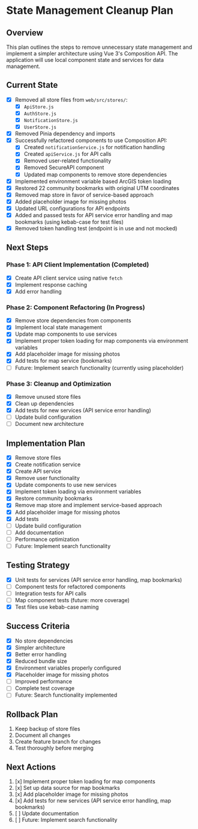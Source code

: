 # State Management Cleanup Plan

## Overview

This plan outlines the steps to remove unnecessary state management and implement a simpler architecture using Vue 3's Composition API. The application will use local component state and services for data management.

## Current State

- [x] Removed all store files from `web/src/stores/`:
  - [x] `ApiStore.js`
  - [x] `AuthStore.js`
  - [x] `NotificationStore.js`
  - [x] `UserStore.js`
- [x] Removed Pinia dependency and imports
- [x] Successfully refactored components to use Composition API:
  - [x] Created `notificationService.js` for notification handling
  - [x] Created `apiService.js` for API calls
  - [x] Removed user-related functionality
  - [x] Removed SecureAPI component
  - [x] Updated map components to remove store dependencies
- [x] Implemented environment variable based ArcGIS token loading
- [x] Restored 22 community bookmarks with original UTM coordinates
- [x] Removed map store in favor of service-based approach
- [x] Added placeholder image for missing photos
- [x] Updated URL configurations for API endpoints
- [x] Added and passed tests for API service error handling and map bookmarks (using kebab-case for test files)
- [x] Removed token handling test (endpoint is in use and not mocked)

## Next Steps

### Phase 1: API Client Implementation (Completed)

- [x] Create API client service using native `fetch`
- [x] Implement response caching
- [x] Add error handling

### Phase 2: Component Refactoring (In Progress)

- [x] Remove store dependencies from components
- [x] Implement local state management
- [x] Update map components to use services
- [x] Implement proper token loading for map components via environment variables
- [x] Add placeholder image for missing photos
- [x] Add tests for map service (bookmarks)
- [ ] Future: Implement search functionality (currently using placeholder)

### Phase 3: Cleanup and Optimization

- [x] Remove unused store files
- [x] Clean up dependencies
- [x] Add tests for new services (API service error handling)
- [ ] Update build configuration
- [ ] Document new architecture

## Implementation Plan

- [x] Remove store files
- [x] Create notification service
- [x] Create API service
- [x] Remove user functionality
- [x] Update components to use new services
- [x] Implement token loading via environment variables
- [x] Restore community bookmarks
- [x] Remove map store and implement service-based approach
- [x] Add placeholder image for missing photos
- [x] Add tests
- [ ] Update build configuration
- [ ] Add documentation
- [ ] Performance optimization
- [ ] Future: Implement search functionality

## Testing Strategy

- [x] Unit tests for services (API service error handling, map bookmarks)
- [ ] Component tests for refactored components
- [ ] Integration tests for API calls
- [ ] Map component tests (future: more coverage)
- [x] Test files use kebab-case naming

## Success Criteria

- [x] No store dependencies
- [x] Simpler architecture
- [x] Better error handling
- [x] Reduced bundle size
- [x] Environment variables properly configured
- [x] Placeholder image for missing photos
- [ ] Improved performance
- [ ] Complete test coverage
- [ ] Future: Search functionality implemented

## Rollback Plan

1. Keep backup of store files
2. Document all changes
3. Create feature branch for changes
4. Test thoroughly before merging

## Next Actions

1. [x] Implement proper token loading for map components
2. [x] Set up data source for map bookmarks
3. [x] Add placeholder image for missing photos
4. [x] Add tests for new services (API service error handling, map bookmarks)
5. [ ] Update documentation
6. [ ] Future: Implement search functionality
